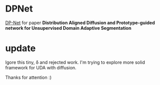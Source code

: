 # DPNet
 [DP-Net](https://arxiv.org/abs/2303.12313) for paper **Distribution Aligned Diffusion and Prototype-guided network for Unsupervised Domain Adaptive Segmentation**

# update
Igore this tiny, δ and rejected work. I'm trying to explore more solid framework for UDA with diffusion.


Thanks for attention :)
